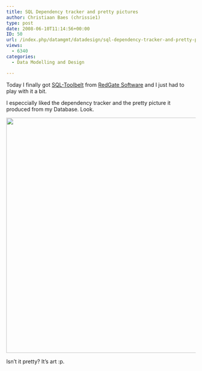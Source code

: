 ```yaml
---
title: SQL Dependency tracker and pretty pictures
author: Christiaan Baes (chrissie1)
type: post
date: 2008-06-10T11:14:56+00:00
ID: 50
url: /index.php/datamgmt/datadesign/sql-dependency-tracker-and-pretty-pictur/
views:
  - 6340
categories:
  - Data Modelling and Design

---
```

Today I finally got [SQL-Toolbelt][1] from [RedGate Software][2] and I just had to play with it a bit. 

I especcially liked the dependency tracker and the pretty picture it produced from my Database. Look.

<div class="image_block">
  <img src="https://lessthandot.z19.web.core.windows.net/wp-content/uploads/blogs/DataMgmt/SQLToolbetdependecytracker.JPG" alt="" title="" width="748" height="625" />
</div>

Isn&#8217;t it pretty? It&#8217;s art :p.

 [1]: http://www.red-gate.com/products/SQL_Professional_Toolbelt/index.htm
 [2]: http://www.red-gate.com/